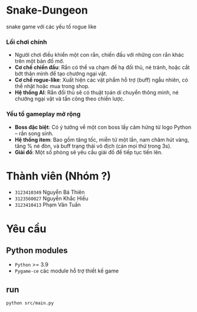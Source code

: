 ﻿# Snake-Dungeon
 snake game với các yếu tố rogue like

### **Lối chơi chính**  
- Người chơi điều khiển một con rắn, chiến đấu với những con rắn khác trên một bản đồ mở.  
- **Cơ chế chiến đấu**: Rắn có thể va chạm để hạ đối thủ, né tránh, hoặc cắt bớt thân mình để tạo chướng ngại vật.  
- **Cơ chế rogue-like**: Xuất hiện các vật phẩm hỗ trợ (buff) ngẫu nhiên, có thể nhặt hoặc mua trong shop.  
- **Hệ thống AI**: Rắn đối thủ sẽ có thuật toán di chuyển thông minh, né chướng ngại vật và tấn công theo chiến lược.  

### **Yếu tố gameplay mở rộng**  
- **Boss đặc biệt**: Có ý tưởng về một con boss lấy cảm hứng từ logo Python – rắn song sinh.  
- **Hệ thống item**: Bao gồm tăng tốc, miễn tử một lần, nam châm hút vàng, tăng % né đòn, và buff trạng thái vô địch (cán mọi thứ trong 3s).  
- **Giải đố**: Một số phòng sẽ yêu cầu giải đố để tiếp tục tiến lên.  

# Thành viên (Nhóm ?)
- `3123410349` Nguyễn Bá Thiên
- `3123560027` Nguyễn Khắc Hiếu
- `3123410413` Phạm Văn Tuấn
# Yêu cầu
## Python modules
- `Python` >= 3.9
- `Pygame-ce` các module hỗ trợ thiết kế game

## run
```sh
python src/main.py
```